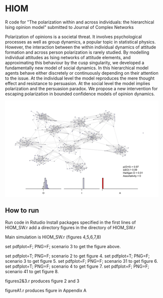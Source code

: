 # HIOM
R code for "The polarization within and across individuals: the hierarchical Ising opinion model"
submitted to Journal of Complex Networks

Polarization of opinions is a societal threat. It involves psychological processes as well as group dynamics, a popular topic in statistical physics. However, the interaction between the within individual dynamics of attitude formation and across person polarization is rarely studied. By modelling individual attitudes as Ising networks of attitude elements, and approximating this behaviour by the cusp singularity, we developed a fundamentally new model of social dynamics. In this hierarchical model agents behave either discretely or continuously depending on their attention to the issue. At the individual level the model reproduces the mere thought effect and resistance to persuasion. At the social level the model implies polarization and the persuasion paradox. We propose a new intervention for escaping polarization in bounded confidence models of opinion dynamics. 

![The Black Pete simulation](figures/Anim_3.gif)

How to run
----------
Run code in Rstudio
Install packages specified in the first lines of HIOM_SW.r
add a directory figures in the directory of HIOM_SW.r

Main simulation is HIOM_SW.r (figures 4,5,6,7,8)

set pdfplot=F; PNG=F; scenario 3 to get the figure above.

set pdfplot=T; PNG=F; scenario 2 to get figure 4.
set pdfplot=T; PNG=F; scenario 3 to get figure 5.
set pdfplot=F; PNG=F; scenario 31 to get figure 6.
set pdfplot=T; PNG=F; scenario 4 to get figure 7.
set pdfplot=F; PNG=F; scenario 41 to get figure 8.


figures2&3.r produces figure 2 and 3

figureA1.r produces figure in Appendix A

